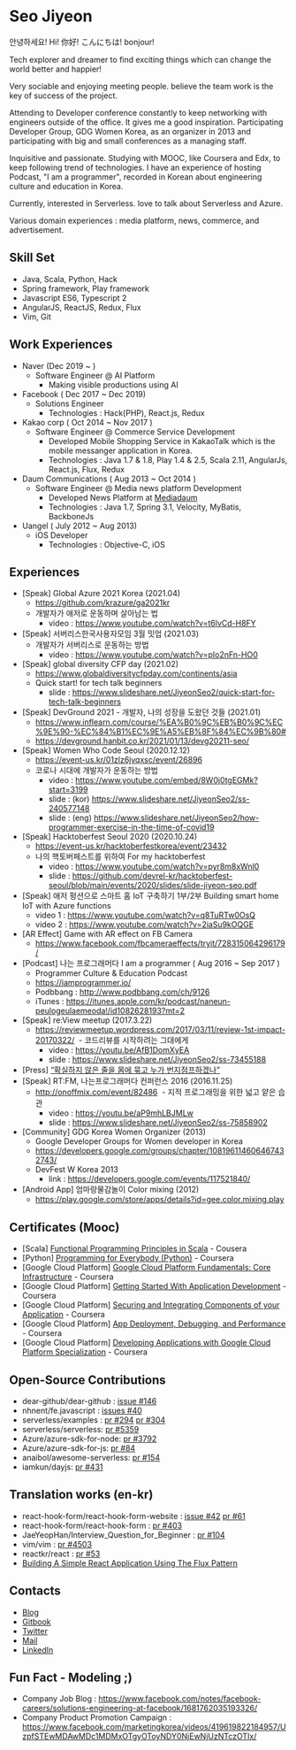 # Seo Jiyeon
안녕하세요! Hi! 你好! こんにちは! bonjour!

Tech explorer and dreamer to find exciting things which can change the world better and happier! 

Very sociable and enjoying meeting people. believe the team work is the key of success of the project. 

Attending to Developer conference constantly to keep networking with engineers outside of the office. It gives me a good inspiration. Participating Developer Group, GDG Women Korea, as an organizer in 2013 and participating with big and small conferences as a managing staff.

Inquisitive and passionate. Studying with MOOC, like Coursera and Edx, to keep following trend of technologies. I have an experience of hosting Podcast, "I am a programmer", recorded in Korean about engineering culture and education in Korea. 

Currently, interested in Serverless. love to talk about Serverless and Azure.

Various domain experiences : media platform, news, commerce, and advertisement.

## Skill Set 
- Java, Scala, Python, Hack
- Spring framework, Play framework
- Javascript ES6, Typescript 2
- AngularJS, ReactJS, Redux, Flux
- Vim, Git

## Work Experiences
- Naver (Dec 2019 ~ )
  - Software Engineer @ AI Platform
    - Making visible productions using AI 
- Facebook ( Dec 2017 ~ Dec 2019)
  - Solutions Engineer  
    - Technologies : Hack(PHP), React.js, Redux 
- Kakao corp ( Oct 2014 ~ Nov 2017 )
  - Software Engineer @ Commerce Service Development
    - Developed Mobile Shopping Service in KakaoTalk which is the mobile messanger application in Korea. 
    - Technologies : Java 1.7 & 1.8, Play 1.4 & 2.5, Scala 2.11, AngularJs, React.js, Flux, Redux
- Daum Communications ( Aug 2013 ~ Oct 2014 )
  - Software Engineer @ Media news platform Development
    - Developed News Platform at [Mediadaum](http://media.daum.net/) 
    - Technologies : Java 1.7, Spring 3.1, Velocity, MyBatis, BackboneJs
- Uangel ( July 2012 ~ Aug 2013)
  - iOS Developer
    - Technologies : Objective-C, iOS

## Experiences
- [Speak] Global Azure 2021 Korea (2021.04)
  - https://github.com/krazure/ga2021kr
  - 개발자가 애저로 운동하며 살아남는 법 
    - video : https://www.youtube.com/watch?v=t6lvCd-H8FY
- [Speak] 서버리스한국사용자모임 3월 밋업 (2021.03)
  - 개발자가 서버리스로 운동하는 방법
    - video : https://www.youtube.com/watch?v=pIo2nFn-HO0    
- [Speak] global diversity CFP day (2021.02)
  - https://www.globaldiversitycfpday.com/continents/asia 
  - Quick start! for tech talk beginners
    - slide : https://www.slideshare.net/JiyeonSeo2/quick-start-for-tech-talk-beginners
- [Speak] DevGround 2021 - 개발자, 나의 성장을 도왔던 것들 (2021.01)
  - https://www.inflearn.com/course/%EA%B0%9C%EB%B0%9C%EC%9E%90-%EC%84%B1%EC%9E%A5%EB%8F%84%EC%9B%80#
  - https://devground.hanbit.co.kr/2021/01/13/devg20211-seo/
- [Speak] Women Who Code Seoul (2020.12.12)
  - https://event-us.kr/01zlz6jvqxsc/event/26896
  - 코로나 시대에 개발자가 운동하는 방법
    - video : https://www.youtube.com/embed/8W0j0tgEGMk?start=3199
    - slide : (kor) https://www.slideshare.net/JiyeonSeo2/ss-240577148 
    - slide : (eng) https://www.slideshare.net/JiyeonSeo2/how-programmer-exercise-in-the-time-of-covid19
- [Speak] Hacktoberfest Seoul 2020 (2020.10.24)
  - https://event-us.kr/hacktoberfestkorea/event/23432
  - 나의 핵토버페스트를 위하여 For my hacktoberfest 
    - video : https://www.youtube.com/watch?v=pyr8m8xWnl0
    - slide : https://github.com/devrel-kr/hacktoberfest-seoul/blob/main/events/2020/slides/slide-jiyeon-seo.pdf
- [Speak] 애저 펑션으로 스마트 홈 IoT 구축하기 1부/2부 Building smart home IoT with Azure functions
  - video 1 : https://www.youtube.com/watch?v=q8TuRTw0OsQ
  - video 2 : https://www.youtube.com/watch?v=2iaSu9kOQGE
- [AR Effect] Game with AR effect on FB Camera 
  - https://www.facebook.com/fbcameraeffects/tryit/728315064296179/
- [Podcast] 나는 프로그래머다 I am a programmer ( Aug 2016 ~ Sep 2017 ) 
  - Programmer Culture & Education Podcast 
  - https://iamprogrammer.io/
  - Podbbang : http://www.podbbang.com/ch/9126
  - iTunes : https://itunes.apple.com/kr/podcast/naneun-peulogeulaemeoda!/id1082628193?mt=2
- [Speak] re:View meetup (2017.3.22)
  - https://reviewmeetup.wordpress.com/2017/03/11/review-1st-impact-20170322/
  - 코드리뷰를 시작하려는 그대에게
    - video : https://youtu.be/AfB1DomXyEA
    - slide : https://www.slideshare.net/JiyeonSeo2/ss-73455188
- [Press] [“확실하지 않은 줄을 몸에 묶고 누가 번지점프하겠나”](http://www.hani.co.kr/arti/economy/it/772148.html)
- [Speak] RT:FM, 나는프로그래머다 컨퍼런스 2016 (2016.11.25)
  - http://onoffmix.com/event/82486
  - 지적 프로그래밍을 위한 넓고 얕은 습관 
    - video : https://youtu.be/aP9mhLBJMLw
    - slide : https://www.slideshare.net/JiyeonSeo2/ss-75858902
- [Community] GDG Korea Women Organizer (2013) 
  - Google Developer Groups for Women developer in Korea
  - https://developers.google.com/groups/chapter/108196114606467432743/
  - DevFest W Korea 2013
    - link : https://developers.google.com/events/117521840/
- [Android App] 엄마랑물감놀이 Color mixing (2012)
  - https://play.google.com/store/apps/details?id=gee.color.mixing.play

## Certificates (Mooc)
- [Scala] [Functional Programming Principles in Scala](https://www.coursera.org/account/accomplishments/verify/9BHXTN34YD34) - Cousera
- [Python] [Programming for Everybody
(Python)](https://github.com/jiyeonseo/resume/blob/master/Programming%20for%20Everybody.pdf) - Coursera
- [Google Cloud Platform] [Google Cloud Platform Fundamentals: Core Infrastructure](https://www.coursera.org/account/accomplishments/verify/B36GCY22BNFY) - Coursera
- [Google Cloud Platform] [Getting Started With Application Development](https://www.coursera.org/account/accomplishments/verify/VXJRVVXJDUA2) - Coursera 
- [Google Cloud Platform] [Securing and Integrating Components of your Application](https://www.coursera.org/account/accomplishments/verify/ZETFWRWGY6B5) - Coursera
- [Google Cloud Platform] [App Deployment, Debugging, and Performance](https://www.coursera.org/account/accomplishments/verify/K4S34L3YRWPW) - Coursera
- [Google Cloud Platform] [Developing Applications with Google Cloud Platform Specialization](https://www.coursera.org/account/accomplishments/specialization/YK5J26APBDRW) - Coursera

## Open-Source Contributions
- dear-github/dear-github : [issue #146](https://github.com/dear-github/dear-github/issues/146) 
- nhnent/fe.javascript : [issues #40](https://github.com/nhnent/fe.javascript/issues/40)
- serverless/examples : [pr #294](https://github.com/serverless/examples/pull/294) [pr #304](https://github.com/serverless/examples/pull/304)
- serverless/serverless: [pr #5359](https://github.com/serverless/serverless/pull/5359)
- Azure/azure-sdk-for-node: [pr #3792](https://github.com/Azure/azure-sdk-for-node/pull/3792)
- Azure/azure-sdk-for-js: [pr #84](https://github.com/Azure/azure-sdk-for-js/pull/84)
- anaibol/awesome-serverless: [pr #154](https://github.com/anaibol/awesome-serverless/pull/154)
- iamkun/dayjs: [pr #431](https://github.com/iamkun/dayjs/pull/431)

## Translation works (en-kr)
- react-hook-form/react-hook-form-website : [issue #42](https://github.com/react-hook-form/react-hook-form-website/issues/42) [pr #61](https://github.com/react-hook-form/react-hook-form-website/pull/61)
- react-hook-form/react-hook-form : [pr #403](https://github.com/react-hook-form/react-hook-form/pull/403)
- JaeYeopHan/Interview_Question_for_Beginner : [pr #104](https://github.com/JaeYeopHan/Interview_Question_for_Beginner/pull/104/) 
- vim/vim : [pr #4503](https://github.com/vim/vim/pull/4503)
- reactkr/react : [pr #53](https://github.com/reactkr/react/pull/53)
- [Building A Simple React Application Using The Flux Pattern](http://jiyeonseo.github.io/2015/08/30/Building-A-Simple-React-Application-Using-The-Flux-Pattern/) 

## Contacts
- [Blog](http://jiyeonseo.github.io/)
- [Gitbook](https://www.gitbook.com/book/jiyeonseo/daily)
- [Twitter](https://twitter.com/seojeee)
- [Mail](mailto:seojeee@gmail.com)
- [LinkedIn](https://www.linkedin.com/in/jiyeon-seo-aa9b3366?trk=hp-identity-photo)

## Fun Fact - Modeling ;) 
- Company Job Blog : https://www.facebook.com/notes/facebook-careers/solutions-engineering-at-facebook/1681762035193326/
- Company Product Promotion Campaign : https://www.facebook.com/marketingkorea/videos/419619822184957/UzpfSTEwMDAwMDc1MDMxOTgyOToyNDY0NjEwNjUzNTczOTIx/ 

